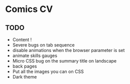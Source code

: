 # Comics CV

## TODO
- Content !
- Severe bugs on tab sequence
- disable animations when the browser parameter is set
- animate skills gauges
- Micro CSS bug on the summary title on landscape
- back pages
- Put all the images you can on CSS
- Dark theme
